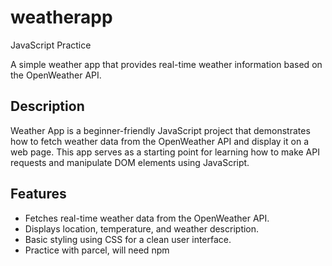 # weatherapp
JavaScript Practice

A simple weather app that provides real-time weather information based on the OpenWeather API.

## Description

Weather App is a beginner-friendly JavaScript project that demonstrates how to fetch weather data from the OpenWeather API and display it on a web page. This app serves as a starting point for learning how to make API requests and manipulate DOM elements using JavaScript.

## Features

- Fetches real-time weather data from the OpenWeather API.
- Displays location, temperature, and weather description.
- Basic styling using CSS for a clean user interface.
- Practice with parcel, will need npm 

